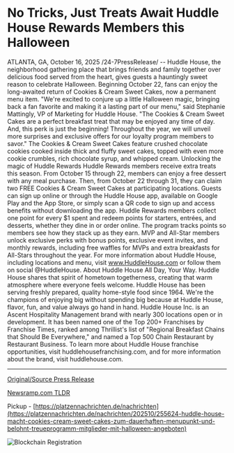 # No Tricks, Just Treats Await Huddle House Rewards Members this Halloween

ATLANTA, GA, October 16, 2025 /24-7PressRelease/ -- Huddle House, the neighborhood gathering place that brings friends and family together over delicious food served from the heart, gives guests a hauntingly sweet reason to celebrate Halloween. Beginning October 22, fans can enjoy the long-awaited return of Cookies & Cream Sweet Cakes, now a permanent menu item.  "We're excited to conjure up a little Halloween magic, bringing back a fan favorite and making it a lasting part of our menu," said Stephanie Mattingly, VP of Marketing for Huddle House. "The Cookies & Cream Sweet Cakes are a perfect breakfast treat that may be enjoyed any time of day. And, this perk is just the beginning! Throughout the year, we will unveil more surprises and exclusive offers for our loyalty program members to savor."  The Cookies & Cream Sweet Cakes feature crushed chocolate cookies cooked inside thick and fluffy sweet cakes, topped with even more cookie crumbles, rich chocolate syrup, and whipped cream.  Unlocking the magic of Huddle Rewards  Huddle Rewards members receive extra treats this season. From October 15 through 22, members can enjoy a free dessert with any meal purchase. Then, from October 22 through 31, they can claim two FREE Cookies & Cream Sweet Cakes at participating locations.   Guests can sign up online or through the Huddle House app, available on Google Play and the App Store, or simply scan a QR code to sign up and access benefits without downloading the app.   Huddle Rewards members collect one point for every $1 spent and redeem points for starters, entrées, and desserts, whether they dine in or order online. The program tracks points so members see how they stack up as they earn. MVP and All-Star members unlock exclusive perks with bonus points, exclusive event invites, and monthly rewards, including free waffles for MVPs and extra breakfasts for All-Stars throughout the year.  For more information about Huddle House, including locations and menu, visit www.HuddleHouse.com or follow them on social @HuddleHouse.  About Huddle House  All Day, Your Way. Huddle House shares that spirit of hometown togetherness, creating that warm atmosphere where everyone feels welcome. Huddle House has been serving freshly prepared, quality home-style food since 1964. We're the champions of enjoying big without spending big because at Huddle House, flavor, fun, and value always go hand in hand.   Huddle House Inc. is an Ascent Hospitality Management brand with nearly 300 locations open or in development. It has been named one of the Top 200+ Franchises by Franchise Times, ranked among Thrillist's list of "Regional Breakfast Chains that Should Be Everywhere," and named a Top 500 Chain Restaurant by Restaurant Business.   To learn more about Huddle House franchise opportunities, visit huddlehousefranchising.com, and for more information about the brand, visit huddlehouse.com. 

---

[Original/Source Press Release](https://www.24-7pressrelease.com/press-release/527782/no-tricks-just-treats-await-huddle-house-rewards-members-this-halloween)
                    

[Newsramp.com TLDR](https://newsramp.com/curated-news/huddle-house-makes-cookies-cream-sweet-cakes-permanent-menu-item/2bc8f3d8b5208ddabad46146719ba85f) 


Pickup - [https://platzennachrichten.de/nachrichten](https://platzennachrichten.de/nachrichten/202510/255624-huddle-house-macht-cookies-cream-sweet-cakes-zum-dauerhaften-menupunkt-und-belohnt-treueprogramm-mitglieder-mit-halloween-angeboten)
 

 



![Blockchain Registration](https://cdn.newsramp.app/24-7PressRelease/qrcode/2510/16/markTi1o.webp)